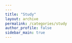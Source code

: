 ```yaml
---
---
title: "Study"
layout: archive
permalink: /categories/study
author_profile: false
sidebar_main: true
---
```

